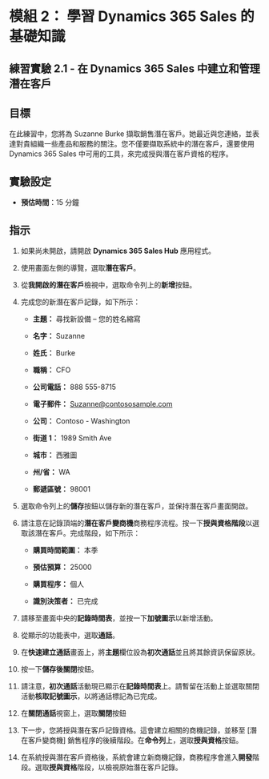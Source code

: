﻿---
lab:
    title: '實驗 2.1： 在 Dynamics 365 Sales 中建立和管理潛在客戶'
    module: '模組 2： 學習 Dynamics 365 Sales 的基礎知識'
---

模組 2： 學習 Dynamics 365 Sales 的基礎知識
========================

## 練習實驗 2.1 - 在 Dynamics 365 Sales 中建立和管理潛在客戶

## 目標

在此練習中，您將為 Suzanne Burke 擷取銷售潛在客戶。她最近與您連絡，並表達對貴組織一些產品和服務的關注。您不僅要擷取系統中的潛在客戶，還要使用 Dynamics 365 Sales 中可用的工具，來完成授與潛在客戶資格的程序。


## 實驗設定

  - **預估時間**：15 分鐘

## 指示

1. 如果尚未開啟，請開啟 **Dynamics 365 Sales Hub** 應用程式。 

2. 使用畫面左側的導覽，選取**潛在客戶**。 

3. 從**我開啟的潛在客戶**檢視中，選取命令列上的**新增**按鈕。

4. 完成您的新潛在客戶記錄，如下所示：

	- **主題：** 尋找新設備 – 您的姓名縮寫

	- **名字：** Suzanne

	- **姓氏：** Burke

	- **職稱：** CFO

	- **公司電話：** 888 555-8715

	- **電子郵件：** Suzanne@contososample.com

	- **公司：** Contoso - Washington

	- **街道 1：** 1989 Smith Ave

	- **城市：** 西雅圖

	- **州/省：** WA

	- **郵遞區號：** 98001 

5. 選取命令列上的**儲存**按鈕以儲存新的潛在客戶，並保持潛在客戶畫面開啟。

6. 請注意在記錄頂端的**潛在客戶變商機**商務程序流程。按一下**授與資格階段**以選取該潛在客戶。完成階段，如下所示：

	- **購買時間範圍：** 本季

	- **預估預算：** 25000 

	- **購買程序：** 個人

	- **識別決策者：** 已完成

7. 請移至畫面中央的**記錄時間表**，並按一下**加號圖示**以新增活動。 

8. 從顯示的功能表中，選取**通話**。

9. 在**快速建立通話**畫面上，將**主題**欄位設為**初次通話**並且將其餘資訊保留原狀。 

10. 按一下**儲存後關閉**按鈕。

11. 請注意，**初次通話**活動現已顯示在**記錄時間表**上。請暫留在活動上並選取關閉活動**核取記號圖示**，以將通話標記為已完成。 

12. 在**關閉通話**視窗上，選取**關閉**按鈕 

13. 下一步，您將授與潛在客戶記錄資格。這會建立相關的商機記錄，並移至 [潛在客戶變商機] 銷售程序的後續階段。在**命令列**上，選取**授與資格**按鈕。 

14. 在系統授與潛在客戶資格後，系統會建立新商機記錄，商務程序會進入**開發**階段。選取**授與資格**階段，以檢視原始潛在客戶記錄。 
